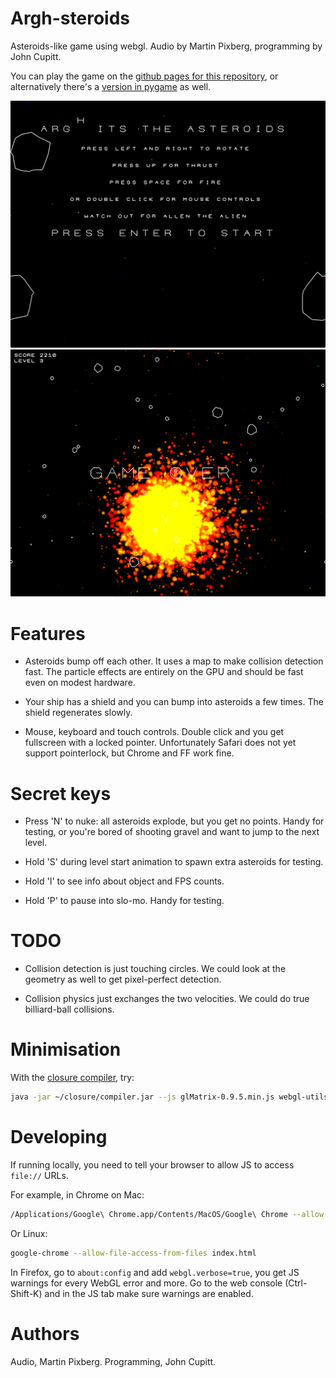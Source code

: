 # Argh-steroids

Asteroids-like game using webgl. Audio by Martin Pixberg, programming by John
Cupitt. 

You can play the game on the [github pages for this
repository](http://cocacol.github.io/argh-steroids-webgl), or alternatively
there's a [version in pygame](https://github.com/jcupitt/argh-steroids)
as well.

![Start screen](/screenshots/start_screen.png)
![In play](/screenshots/play.png)

# Features

* Asteroids bump off each other. It uses a map to make collision detection
  fast. The particle effects are entirely on the GPU and should be fast even
  on modest hardware. 

* Your ship has a shield and you can bump into asteroids a few times. The
  shield regenerates slowly.

* Mouse, keyboard and touch controls. Double click and you get fullscreen with a
  locked pointer. Unfortunately Safari does not yet support pointerlock, but
  Chrome and FF work fine. 

# Secret keys

* Press 'N' to nuke: all asteroids explode, but you get no points. Handy for 
  testing, or you're bored of shooting gravel and want to jump to the next
  level.

* Hold 'S' during level start animation to spawn extra asteroids for testing.

* Hold 'I' to see info about object and FPS counts.

* Hold 'P' to pause into slo-mo. Handy for testing. 

# TODO

* Collision detection is just touching circles. We could look at the geometry
  as well to get pixel-perfect detection.

* Collision physics just exchanges the two velocities. We could do true
  billiard-ball collisions.

# Minimisation

With the [closure compiler](https://developers.google.com/closure/compiler/),
try:

```bash
java -jar ~/closure/compiler.jar --js glMatrix-0.9.5.min.js webgl-utils.js util.js sprite.js asteroid.js alien.js bullet.js ship.js particles.js text.js world.js main.js --js_output_file argh.js --compilation_level SIMPLE_OPTIMIZATIONS
```

# Developing

If running locally, you need to tell your browser to allow JS to access 
`file://` URLs. 
  
For example, in Chrome on Mac:

```bash
/Applications/Google\ Chrome.app/Contents/MacOS/Google\ Chrome --allow-file-access-from-files
```

Or Linux:

```bash
google-chrome --allow-file-access-from-files index.html
```

In Firefox, go to `about:config` and add `webgl.verbose=true`, you get JS
warnings for every WebGL error and more. Go to the web console (Ctrl-Shift-K)
and in the JS tab make sure warnings are enabled. 
 
# Authors

Audio, Martin Pixberg. Programming, John Cupitt.
